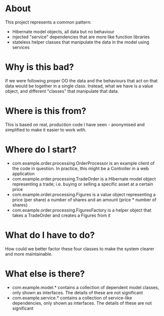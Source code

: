 
# About

This project represents a common pattern:
* Hibernate model objects, all data but no behaviour
* injected "service" dependencies that are more like function libraries
* stateless helper classes that manipulate the data in the model using services

# Why is this bad?

If we were following proper OO the data and the behaviours that act on that data would be together in a single class. Instead, what we have
is a value object, and different "classes" that manipulate that data.

# Where is this from?

This is based on real, production code I have seen - anonymised and simplified to make it easier to work with.

# Where do I start?

* com.example.order.processing.OrderProcessor is an example client of the code in question. In practice, this might be a Controller in a web application
* com.example.order.processing.TradeOrder is a Hibernate model object representing a trade; i.e. buying or selling a specific asset at a certain price
* com.example.order.processing.Figures is a value object representing a price (per share) a number of shares and an amount (price * number of shares)
* com.example.order.processing.FiguresFactory is a helper object that takes a TradeOrder and creates a Figures from it

# What do I have to do?

How could we better factor these four classes to make the system clearer and more maintainable.

# What else is there?

* com.example.model.* contains a collection of dependent model classes, only shown as interfaces. The details of these are not significant
* com.example.service.* contains a collection of service-like dependencies, only shown as interfaces. The details of these are not significant
